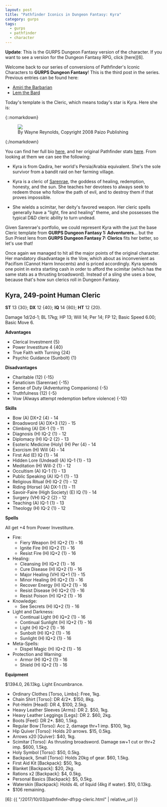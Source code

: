 ```yaml
---
layout: post
title: "Pathfinder Iconics in Dungeon Fantasy: Kyra"
category: gurps
tags:
  - gurps
  - pathfinder
  - character
---
```


**Update**: This is the GURPS Dungeon Fantasy version of the character. If you
want to see a version for the Dungeon Fantasy RPG, click [here][6].

Welcome back to our series of conversions of Pathfinder's Iconic Characters to
**GURPS Dungeon Fantasy**! This is the third post in the series. Previous
entries can be found here:

- [Amiri the Barbarian][4]
- [Lem the Bard][5]

Today's template is the Cleric, which means today's
star is Kyra. Here she is:

{::nomarkdown}
<figure>
  <img src="{{ "/assets/Kyra.jpg" | absolute_url }}"/>
  <figcaption>By Wayne Reynolds, Copyright 2008 Paizo Publishing</figcaption>
</figure>
{:/nomarkdown}

You can find her full bio [here][1], and her original Pathfinder
stats [here][2]. From looking at them we can see the following:

* Kyra is from Qadira, her world's Persia/Arabia equivalent. She's the sole
  survivor from a bandit raid on her farming village.

* Kyra is a cleric of [Sarenrae][3], the goddess of healing, redemption,
  honesty, and the sun. She teaches her devotees to always seek to redeem those
  who follow the path of evil, and to destroy them if that proves impossible.

* She wields a scimitar, her deity's favored weapon. Her cleric spells generally
  have a "light, fire and healing" theme, and she possesses the typical D&D
  cleric ability to turn undead.

Given Sarenrae's portfolio, we could represent Kyra with the just the base
Cleric template from **GURPS Dungeon Fantasy 1: Adventurers**... but the Sun
Priest lens from **GURPS Dungeon Fantasy 7: Clerics** fits her better, so
let's use that!

Once again we managed to hit all the major points of the original character. Her
mandatory disadvantage is the Vow, which about as inconvenient as Pacifism
(Cannot Harm Innocents) and is priced accordingly. Kyra spends one point in
extra starting cash in order to afford the scimitar (which has the same stats as
a thrusting broadsword). Instead of a sling she uses a bow, because that's how
sun clerics roll in Dungeon Fantasy.

## Kyra, 249-point Human Cleric

**ST** 13 {30}; **DX** 12 {40}; **IQ** 14 {80}; **HT** 12 {20}.

Damage 1d/2d-1; BL 17kg; HP 13; Will 14; Per 14; FP 12; Basic Speed 6.00;
Basic Move 6.

**Advantages**

- Clerical Investment {5}
- Power Investiture 4 {40}
- True Faith with Turning {24}
- Psychic Guidance (Sunbolt) {1}

**Disadvantages**

- Charitable (12) {-15}
- Fanaticism (Sarenrae) {-15}
- Sense of Duty (Adventuring Companions) {-5}
- Truthfulness (12) {-5}
- Vow (Always attempt redemption before violence) {-10}

**Skills**

- Bow (A) DX+2 {4} - 14
- Broadsword (A) DX+3 {12} - 15
- Climbing (A) DX-1 {1} - 11
- Diagnosis (H) IQ-2 {1} - 12
- Diplomacy (H) IQ-2 {2} - 13
- Esoteric Medicine (Holy) (H) Per {4} - 14
- Exorcism (H) Will {4} - 14
- First Aid (E) IQ {1} - 14
- Hidden Lore (Undead) (A) IQ-1 {1} - 13
- Meditation (H) Will-2 {1} - 12
- Occultism (A) IQ-1 {1} - 13
- Public Speaking (A) IQ-1 {1} - 13
- Religious Ritual (H) IQ-2 {1} - 12
- Riding (Horse) (A) DX-1 {1} - 11
- Savoir-Faire (High Society) (E) IQ {1} - 14
- Surgery (VH) IQ-2 {2} - 12
- Teaching (A) IQ-1 {1} - 13
- Theology (H) IQ-2 {1} - 12

**Spells**

All get +4 from Power Investiture.

- Fire:
  - Fiery Weapon (H) IQ+2 {1} - 16
  - Ignite Fire (H) IQ+2 {1} - 16
  - Resist Fire (H) IQ+2 {1} - 16
- Healing:
  - Cleansing (H) IQ+2 {1} - 16
  - Cure Disease (H) IQ+2 {1} - 16
  - Major Healing (VH) IQ+1 {1} - 15
  - Minor Healing (H) IQ+2 {1} - 16
  - Recover Energy (H) IQ+2 {1} - 16
  - Resist Disease (H) IQ+2 {1} - 16
  - Resist Poison (H) IQ+2 {1} - 16
- Knowledge:
  - See Secrets (H) IQ+2 {1} - 16
- Light and Darkness:
  - Continual Light (H) IQ+2 {1} - 16
  - Continual Sunlight (H) IQ+2 {1} - 16
  - Light (H) IQ+2 {1} - 16
  - Sunbolt (H) IQ+2 {1} - 16
  - Sunlight (H) IQ+2 {1} - 16
- Meta-Spells:
  - Dispel Magic (H) IQ+2 {1} - 16
- Protection and Warning:
  - Armor (H) IQ+2 {1} - 16
  - Shield (H) IQ+2 {1} - 16

**Equipment**

$1394.0, 26.13kg. Light Encumbrance.

- Ordinary Clothes [Torso, Limbs]: Free, 1kg.
- Chain Shirt [Torso]: DR 4/2*. $150, 8kg.
- Pot-Helm [Head]: DR 4, $100, 2.5kg.
- Heavy Leather Sleeves [Arms]: DR 2. $50, 1kg.
- Heavy Leather Leggings [Legs]: DR 2. $60, 2kg.
- Boots [Feet]: DR 2*. $80, 1.5kg.
- Regular Bow [Torso]: Acc 2, damage thr+1 imp. $100, 1kg.
- Hip Quiver [Torso]: Holds 20 arrows. $15, 0.5kg.
- Arrows x20 [Quiver]: $40, 1kg.
- Scimitar [Torso]: As thrusting broadsword. Damage sw+1 cut or thr+2 imp. $600,
  1.5kg.
- Holy Symbol [Torso]: $50, 0.5kg.
- Backpack, Small [Torso]: Holds 20kg of gear. $60, 1.5kg.
- First Aid Kit [Backpack]: $50, 1kg.
- Blanket [Backpack]: $20, 2kg.
- Rations x2 [Backpack]: $4, 0.5kg.
- Personal Basics [Backpack]: $5, 0.5kg.
- Waterskin [Backpack]: Holds 4L of liquid (4kg if water). $10, 0.13kg.
- $106 remaining.


[1]: http://pathfinder.wikia.com/wiki/Kyra
[2]: http://paizo.com/pathfinderRPG/prd/npcCodex/iconic/kyra.html
[3]: http://pathfinder.wikia.com/wiki/Sarenrae
[4]: https://bira.github.io/octopus-carnival/gurps/2016/10/02/pathfinder-df-barbarian.html
[5]: https://bira.github.io/octopus-carnival/gurps/2016/10/08/pathfinder-df-bard.html
[6]: {{ "/2017/10/03/pathfinder-dfrpg-cleric.html" | relative_url }}
